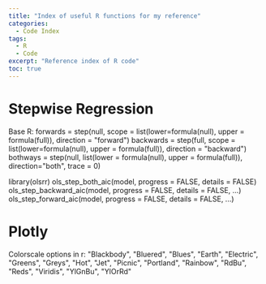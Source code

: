 ```yaml
---
title: "Index of useful R functions for my reference"
categories:
  - Code Index
tags:
  - R
  - Code
excerpt: "Reference index of R code"
toc: true 
---
```


# Stepwise Regression
Base R:
forwards = step(null, scope = list(lower=formula(null), upper = formula(full)), direction = "forward")
backwards = step(full, scope = list(lower=formula(null), upper = formula(full)), direction = "backward")
bothways = step(null, list(lower = formula(null), upper = formula(full)), direction="both", trace = 0)

library(olsrr)
ols_step_both_aic(model, progress = FALSE, details = FALSE)
ols_step_backward_aic(model, progress = FALSE, details = FALSE, ...)
ols_step_forward_aic(model, progress = FALSE, details = FALSE, ...)

# Plotly
Colorscale options in r:
"Blackbody", "Bluered", "Blues", "Earth", "Electric", "Greens", "Greys", "Hot", "Jet", "Picnic", "Portland", "Rainbow", "RdBu", "Reds", "Viridis", "YlGnBu", "YlOrRd"








